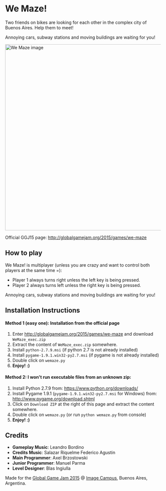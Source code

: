 # We Maze!

Two friends on bikes are looking for each other in the complex city of Buenos Aires. Help them to meet!

Annoying cars, subway stations and moving buildings are waiting for you!

<img src="http://globalgamejam.org/sites/default/files/styles/game_content__wide/public/games/screenshots/screen_69.png?itok=SmpGL8aS" alt="We Maze image" width="600px"></img>

Official GGJ15 page: http://globalgamejam.org/2015/games/we-maze

## How to play

We Maze! is multiplayer (unless you are crazy and want to control both players at the same time =):
- Player 1 always turns right unless the left key is being pressed.
- Player 2 always turns left unless the right key is being pressed.

Annoying cars, subway stations and moving buildings are waiting for you!

## Installation Instructions

#### Method 1 (easy one): Installation from the official page

1. Enter http://globalgamejam.org/2015/games/we-maze and download `WeMaze_exec.zip`
2. Extract the content of `WeMaze_exec.zip` somewhere.
3. Install `python-2.7.9.msi`   (if python 2.7 is not already installed)
4. Install `pygame-1.9.1.win32-py2.7.msi`   (if pygame is not already installed)
5. Double click on `wemaze.py`
6. **Enjoy! :)**

#### Method 2: I won't run executable files from an unknown zip:

1. Install Python 2.7.9 from: https://www.python.org/downloads/
2. Install Pygame 1.9.1 (`pygame-1.9.1.win32-py2.7.msi` for Windows) from: http://www.pygame.org/download.shtml
3. Click on `Download ZIP` at the right of this page and extract the content somewhere.
4. Double click on `wemaze.py` (or run `python wemaze.py` from console)
5. **Enjoy! :)**

## Credits

- **Gameplay Music**: Leandro Bordino
- **Credits Music**: Salazar Riquelme Federico Agustin
- **Main Programmer**: Axel Brzostowski
- **Junior Programmer**: Manuel Parma
- **Level Designer**: Blas Ingiulla

Made for the <a href="http://globalgamejam.org/">Global Game Jam 2015</a> @ <a href="http://globalgamejam.org/2015/jam-sites/image-campus">Image Campus</a>, Buenos Aires, Argentina.
